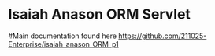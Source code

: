 # Isaiah Anason ORM Servlet

#Main documentation found here
https://github.com/211025-Enterprise/isaiah_anason_ORM_p1
